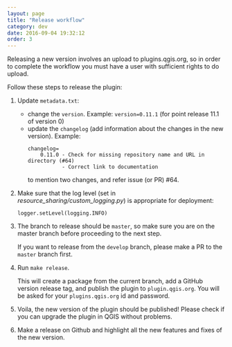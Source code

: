 ```yaml
---
layout: page
title: "Release workflow"
category: dev
date: 2016-09-04 19:32:12
order: 3
---
```


Releasing a new version involves an upload to plugins.qgis.org, so in order
to complete the workflow you must have a user with sufficient rights to do
upload.

Follow these steps to release the plugin:

1. Update `metadata.txt`:
   * change the `version`.
     Example: ```version=0.11.1``` (for point release 11.1 of version 0)
   * update the `changelog` (add information about the changes in the new
     version).
     Example:
     ```
     changelog=
         0.11.0 - Check for missing repository name and URL in directory (#64)
                - Correct link to documentation
     ```
     to mention two changes, and refer issue (or PR) #64.
2. Make sure that the log level (set in *resource_sharing/custom_logging.py*)
   is appropriate for deployment:

   ```logger.setLevel(logging.INFO)```

3. The branch to release should be `master`, so make sure you are on the
   master branch before proceeding to the next step.
   
   If you want to release from the `develop` branch, please make a PR
   to the `master` branch first.
4. Run ```make release```.

   This will create a package from the current branch,
   add a GitHub version release tag, and publish the plugin to
   ``plugin.qgis.org``.
   You will be asked for your ``plugins.qgis.org`` id and password.   
5. Voila, the new version of the plugin should be published!
   Please check if you can upgrade the plugin in QGIS without problems.
6. Make a release on Github and highlight all the new features and fixes of
   the new version.
